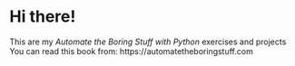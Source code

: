 <h1>Hi there!</h1>
This are my <em>Automate the Boring Stuff with Python</em> exercises and projects<br>
You can read this book from:
https://automatetheboringstuff.com
